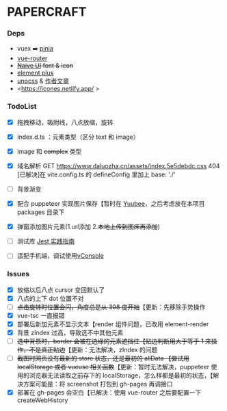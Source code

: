 # PAPERCRAFT



### Deps
- vuex ➡️ [pinia](https://pinia.vuejs.org/)
- [vue-router](https://router.vuejs.org/)
- ~~[Naive UI](https://www.naiveui.com/zh-CN/light) font & icon~~
- [element plus](https://element-plus.gitee.io/zh-CN/)
- [unocss](https://uno.antfu.me/) & [作者文章](https://antfu.me/posts/reimagine-atomic-css-zh)
- <https://icones.netlify.app/ >



### TodoList

- [x] 拖拽移动，吸附线，八点放缩，旋转
- [x] index.d.ts ：元素类型（区分 text 和 image）
- [x] image 和  ~~complex~~ 类型
- [x] 域名解析 GET https://www.daluozha.cn/assets/index.5e5debdc.css 404 [已解决]在 vite.config.ts 的 defineConfig 里加上 base: './'
- [ ] 背景渐变
- [x] 配合 puppeteer 实现图片保存【暂时在 [Yuubee](https://github.com/daluozha/Yuubee)，之后考虑放在本项目 packages 目录下
- [x] 弹窗添加图片元素(1.url添加 2.~~本地上传到图床再添加~~)
- [ ] 测试库 [Jest 实践指南](https://github.yanhaixiang.com/jest-tutorial/)
- [ ] 适配手机端，调试使用[vConsole](https://github.com/Tencent/vConsole)



### Issues
- [x] 放缩以后八点 cursor 变回默认了
- [x] 八点的上下 dot 位置不对
- [ ] ~~点击旋转时位置会闪，角度总是从 308 度开始~~【更新：先移除手势操作
- [x] vue-tsc 一直报错
- [x] 部署后新加元素不显示文本【render 组件问题，已改用 element-render
- [x] 背景 zIndex 过高，导致选不中其他元素
- [ ] ~~选中背景时，border 会被在边缘的元素遮挡住【贴边判断用大于等于 1 来操作，不是真正贴边~~【更新：无法解决，zIndex 的问题
- [ ] ~~截图时网页没有最新的 store 状态，还是最初的 allData 【尝试用 localStorage 或者 vueuse 相关函数~~【更新：暂时无法解决，puppeteer 使用的浏览器无法读取之前存下的 localStorage，怎么样都是最初的状态，【解决方案可能是：将 screenshot 打包到 gh-pages 再调接口
- [x] 部署在 gh-pages 会空白【已解决：使用 vue-router 之后要配置一下 createWebHistory
